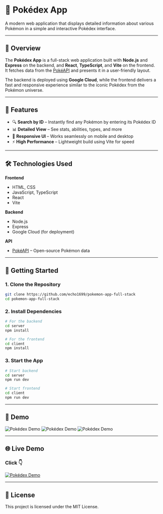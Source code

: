 # 📘 Pokédex App

A modern web application that displays detailed information about various Pokémon in a simple and interactive Pokédex interface.

---

## 🧾 Overview

The **Pokédex App** is a full-stack web application built with **Node.js** and **Express** on the backend, and **React**, **TypeScript**, and **Vite** on the frontend. It fetches data from the [PokéAPI](https://pokeapi.co/) and presents it in a user-friendly layout.

The backend is deployed using **Google Cloud**, while the frontend delivers a fast and responsive experience similar to the iconic Pokédex from the Pokémon universe.

---

## 🌟 Features

- 🔍 **Search by ID** – Instantly find any Pokémon by entering its Pokédex ID  
- 📊 **Detailed View** – See stats, abilities, types, and more  
- 📱 **Responsive UI** – Works seamlessly on mobile and desktop  
- ⚡ **High Performance** – Lightweight build using Vite for speed  

---

## 🛠️ Technologies Used

**Frontend**  
- HTML, CSS  
- JavaScript, TypeScript  
- React  
- Vite  

**Backend**  
- Node.js  
- Express  
- Google Cloud (for deployment)  

**API**  
- [PokéAPI](https://pokeapi.co/) – Open-source Pokémon data

---

## 🚀 Getting Started

### 1. Clone the Repository

```bash
git clone https://github.com/echo1699/pokemon-app-full-stack
cd pokemon-app-full-stack
```
### 2. Install Dependencies

```bash
# For the backend
cd server
npm install

# For the frontend
cd client
npm install
```

### 3. Start the App

```bash
# Start backend
cd server
npm run dev

# Start frontend
cd client
npm run dev
```

---

## 📸 Demo
![Pokédex Demo](https://i.imgur.com/EHm2a35.png)
![Pokédex Demo](https://i.imgur.com/EE4F4oW.png)
![Pokédex Demo](https://i.imgur.com/CIExQp3.png)

---

## 🌐 Live Demo
### Click 👇
[![Pokédex Demo](https://i.imgur.com/EHm2a35.png)](https://pokedex-app-echo-hash-831381062774.us-central1.run.app)

---

## 📜 License
This project is licensed under the MIT License.
